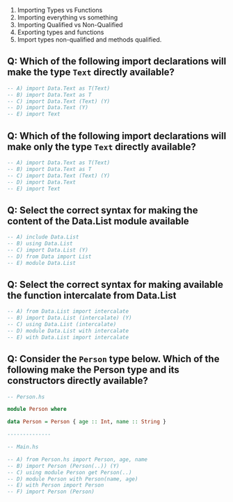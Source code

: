 1. Importing Types vs Functions
2. Importing everything vs something
3. Importing Qualified vs Non-Qualified
4. Exporting types and functions
5. Import types non-qualified and methods qualified.

## Q: Which of the following import declarations will make the type `Text` directly available?

```haskell
-- A) import Data.Text as T(Text)
-- B) import Data.Text as T
-- C) import Data.Text (Text) (Y)
-- D) import Data.Text (Y)
-- E) import Text
```

## Q: Which of the following import declarations will make only the type `Text` directly available?

```haskell
-- A) import Data.Text as T(Text)
-- B) import Data.Text as T
-- C) import Data.Text (Text) (Y)
-- D) import Data.Text
-- E) import Text
```

## Q: Select the correct syntax for making the content of the Data.List module available

```haskell
-- A) include Data.List
-- B) using Data.List
-- C) import Data.List (Y)
-- D) from Data import List
-- E) module Data.List
```

## Q: Select the correct syntax for making available the function intercalate from Data.List

```haskell
-- A) from Data.List import intercalate
-- B) import Data.List (intercalate) (Y)
-- C) using Data.List (intercalate)
-- D) module Data.List with intercalate
-- E) with Data.List import intercalate
```

## Q: Consider the `Person` type below. Which of the following make the Person type and its constructors directly available?

```haskell
-- Person.hs

module Person where

data Person = Person { age :: Int, name :: String }

--------------

-- Main.hs

-- A) from Person.hs import Person, age, name
-- B) import Person (Person(..)) (Y)
-- C) using module Person get Person(..)
-- D) module Person with Person(name, age)
-- E) with Person import Person
-- F) import Person (Person) 
```

